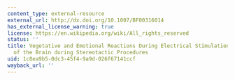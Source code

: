```yaml
---
content_type: external-resource
external_url: http://dx.doi.org/10.1007/BF00316014
has_external_license_warning: true
license: https://en.wikipedia.org/wiki/All_rights_reserved
status: ''
title: Vegetative and Emotional Reactions During Electrical Stimulation of Deep Structures
  of the Brain during Stereotactic Procedures
uid: 1c8ea9b5-0dc3-45f4-9a9d-026f67141ccf
wayback_url: ''
---
```

